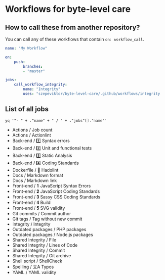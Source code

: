 # Workflows for byte-level care

## How to call these from another repository?

You can call any of these workflows that contain `on: workflow_call`.

```yaml
name: "My Workflow"

on:
    push:
        branches:
        - "master"

jobs:
    call_workflow_integrity:
        name: "Integrity"
        uses: "szepeviktor/byte-level-care/.github/workflows/integrity.yml@master"
```

## List of all jobs

`yq '"- " + ."name" + " / " + ."jobs"[]."name"'`

- Actions / Job count
- Actions / Actionlint
- Back-end / 1️⃣ Syntax errors
- Back-end / 2️⃣ Unit and functional tests
- Back-end / 3️⃣ Static Analysis
- Back-end / 4️⃣ Coding Standards
- Dockerfile / 🐳 Hadolint
- Docs / Markdown format
- Docs / Markdown link
- Front-end / 𝟏 JavaScript Syntax Errors
- Front-end / 𝟐 JavaScript Coding Standards
- Front-end / 𝟑 Sassy CSS Coding Standards
- Front-end / 𝟒 Build
- Front-end / 𝟓 SVG validity
- Git commits / Commit author
- Git tags / Tag without new commit
- Integrity / Integrity
- Outdated packages / PHP packages
- Outdated packages / Node.js packages
- Shared Integrity / File
- Shared Integrity / Lines of Code
- Shared Integrity / Commit
- Shared Integrity / Git archive
- Shell script / ShellCheck
- Spelling / 文A Typos
- YAML / YAML validity
